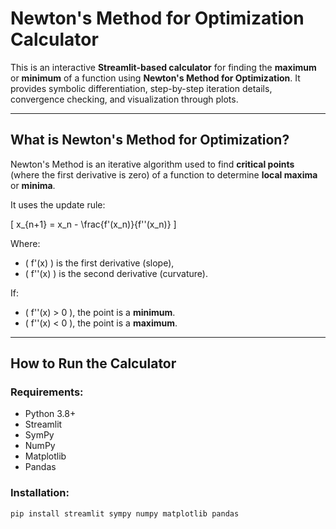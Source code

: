 # Newton's Method for Optimization Calculator

This is an interactive **Streamlit-based calculator** for finding the **maximum** or **minimum** of a function using **Newton's Method for Optimization**. It provides symbolic differentiation, step-by-step iteration details, convergence checking, and visualization through plots.

---

## What is Newton's Method for Optimization?

Newton's Method is an iterative algorithm used to find **critical points** (where the first derivative is zero) of a function to determine **local maxima** or **minima**.

It uses the update rule:

\[
x_{n+1} = x_n - \frac{f'(x_n)}{f''(x_n)}
\]

Where:
- \( f'(x) \) is the first derivative (slope),
- \( f''(x) \) is the second derivative (curvature).

If:
- \( f''(x) > 0 \), the point is a **minimum**.
- \( f''(x) < 0 \), the point is a **maximum**.

---

## How to Run the Calculator

### Requirements:
- Python 3.8+
- Streamlit
- SymPy
- NumPy
- Matplotlib
- Pandas

### Installation:
```bash
pip install streamlit sympy numpy matplotlib pandas
